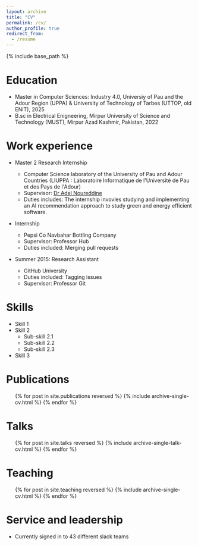 ```yaml
---
layout: archive
title: "CV"
permalink: /cv/
author_profile: true
redirect_from:
  - /resume
---
```


{% include base_path %}

Education
======
* Master in Computer Sciences: Industry 4.0, Universiy of Pau and the Adour Region (UPPA) & University of Technology of Tarbes (UTTOP, old ENIT), 2025
* B.sc in Electrical Enigneering, Mirpur University of Science and Technology (MUST), Mirpur Azad Kashmir, Pakistan, 2022

Work experience
======
* Master 2 Research Internship
  * Computer Science laboratory of the University of Pau and Adour Countries (LIUPPA : Laboratoire Informatique de l'Université de Pau et des Pays de l'Adour)
  * Supervisor: <a href="https://www.noureddine.org/" target="_blank">Dr Adel Noureddine</a>
  * Duties includes: The internship invovles studying and implementing an AI recommendation approach to study green and energy efficient software.

* Internship
  * Pepsi Co Navbahar Bottling Company
  * Supervisor: Professor Hub
  * Duties included: Merging pull requests

* Summer 2015: Research Assistant
  * GitHub University
  * Duties included: Tagging issues
  * Supervisor: Professor Git
  
Skills
======
* Skill 1
* Skill 2
  * Sub-skill 2.1
  * Sub-skill 2.2
  * Sub-skill 2.3
* Skill 3

Publications
======
  <ul>{% for post in site.publications reversed %}
    {% include archive-single-cv.html %}
  {% endfor %}</ul>
  
Talks
======
  <ul>{% for post in site.talks reversed %}
    {% include archive-single-talk-cv.html  %}
  {% endfor %}</ul>
  
Teaching
======
  <ul>{% for post in site.teaching reversed %}
    {% include archive-single-cv.html %}
  {% endfor %}</ul>
  
Service and leadership
======
* Currently signed in to 43 different slack teams
